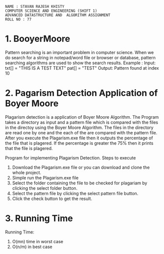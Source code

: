     NAME : STAVAN RAJESH KHISTY
    COMPUTER SCIENCE AND ENGINEERING (SHIFT 1)
    ADVANCED DATASTRUCTURE AND  ALGORITHM ASSIGNMENT
    ROLL NO : 77


#  1. BooyerMoore
Pattern searching is an important problem in computer science. When we do search for a string in notepad/word file or browser or database, pattern searching algorithms are used to show the search results.
Example :
Input:  txt[] = "THIS IS A TEST TEXT"
        pat[] = "TEST"
Output: Pattern found at index 10

#  2. Pagarism Detection Application of Boyer Moore

Plagarism detection is a application of Boyer Moore Algorithm. The Program takes a directory as input and a pattern file which is compared with the files in the directoy using the Boyer Moore Algorithm. The files in the directory are read one by one and the each of the are compared with the pattern file. After you execute the Plagarism.exe file  then  it outputs the  percentage of the file that is plagered. If the percentage is greater the 75% then it prints that the file is plagered.

Program for implementing  Plagarism Detection.
  Steps to execute 
1. Download the Plagarism.exe file or you can download and clone the whole project.
2. Simple run the Plagarism.exe file
3. Select the folder containing the file to be checked for plagariam by clicking the select folder button.
4. Select the pattern file by clicking the select pattern file button.
5. Click the check button to get the result.

#  3. Running Time

Running Time:
1. O(mn) time in worst case
2. O(n/m) in best case
